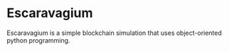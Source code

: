 # Escaravagium
Escaravagium is a simple blockchain simulation that uses object-oriented python programming.  
